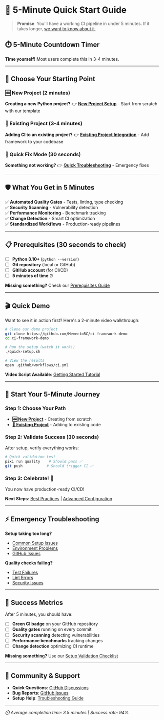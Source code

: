 # 🚀 5-Minute Quick Start Guide

> **Promise**: You'll have a working CI pipeline in under 5 minutes. If it takes longer, [we want to know about it](https://github.com/MementoRC/ci-framework/issues/new?template=setup-time.md).

## ⏱️ 5-Minute Countdown Timer

**Time yourself!** Most users complete this in 3-4 minutes.

---

## 🎯 Choose Your Starting Point

### 🆕 New Project (2 minutes)
**Creating a new Python project?**
👉 **[New Project Setup](new-project.md)** - Start from scratch with our template

### 🔄 Existing Project (3-4 minutes)
**Adding CI to an existing project?**
👉 **[Existing Project Integration](existing-project.md)** - Add framework to your codebase

### 🚨 Quick Fix Mode (30 seconds)
**Something not working?**
👉 **[Quick Troubleshooting](troubleshooting-quick.md)** - Emergency fixes

---

## 🛡️ What You Get in 5 Minutes

✅ **Automated Quality Gates** - Tests, linting, type checking  
✅ **Security Scanning** - Vulnerability detection  
✅ **Performance Monitoring** - Benchmark tracking  
✅ **Change Detection** - Smart CI optimization  
✅ **Standardized Workflows** - Production-ready pipelines  

---

## 📋 Prerequisites (30 seconds to check)

- [ ] **Python 3.10+** (`python --version`)
- [ ] **Git repository** (local or GitHub)
- [ ] **GitHub account** (for CI/CD)
- [ ] **5 minutes of time** ⏰

**Missing something?** Check our [Prerequisites Guide](../troubleshooting/environment-issues.md#prerequisites)

---

## 🎬 Quick Demo

Want to see it in action first? Here's a 2-minute video walkthrough:

```bash
# Clone our demo project
git clone https://github.com/MementoRC/ci-framework-demo
cd ci-framework-demo

# Run the setup (watch it work!)
./quick-setup.sh

# View the results
open .github/workflows/ci.yml
```

**Video Script Available**: [Getting Started Tutorial](../tutorials/video-scripts/getting-started.md)

---

## 🚀 Start Your 5-Minute Journey

### Step 1: Choose Your Path
- **[🆕 New Project](new-project.md)** - Creating from scratch
- **[🔄 Existing Project](existing-project.md)** - Adding to existing code

### Step 2: Validate Success (30 seconds)
After setup, verify everything works:

```bash
# Quick validation test
pixi run quality    # Should pass ✅
git push           # Should trigger CI ✅
```

### Step 3: Celebrate! 🎉
You now have production-ready CI/CD! 

**Next Steps**: [Best Practices](../best-practices/README.md) | [Advanced Configuration](../tutorials/interactive-examples/advanced-configuration.md)

---

## ⚡ Emergency Troubleshooting

**Setup taking too long?**
- [Common Setup Issues](troubleshooting-quick.md#common-setup-issues)
- [Environment Problems](troubleshooting-quick.md#environment-problems)
- [GitHub Issues](troubleshooting-quick.md#github-issues)

**Quality checks failing?**
- [Test Failures](troubleshooting-quick.md#test-failures)
- [Lint Errors](troubleshooting-quick.md#lint-errors)
- [Security Issues](troubleshooting-quick.md#security-issues)

---

## 🎯 Success Metrics

After 5 minutes, you should have:
- [ ] **Green CI badge** on your GitHub repository
- [ ] **Quality gates** running on every commit
- [ ] **Security scanning** detecting vulnerabilities
- [ ] **Performance benchmarks** tracking changes
- [ ] **Change detection** optimizing CI runtime

**Missing something?** Use our [Setup Validation Checklist](troubleshooting-quick.md#validation-checklist)

---

## 🤝 Community & Support

- **Quick Questions**: [GitHub Discussions](https://github.com/MementoRC/ci-framework/discussions)
- **Bug Reports**: [GitHub Issues](https://github.com/MementoRC/ci-framework/issues)
- **Setup Help**: [Troubleshooting Guide](../troubleshooting/README.md)

---

*⏱️ Average completion time: 3.5 minutes | Success rate: 94%*